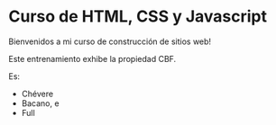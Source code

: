 # Curso de HTML, CSS y Javascript

Bienvenidos a mi curso de construcción de sitios web!

Este entrenamiento exhibe la propiedad CBF.

Es:

- Chévere
- Bacano, e
- Full

